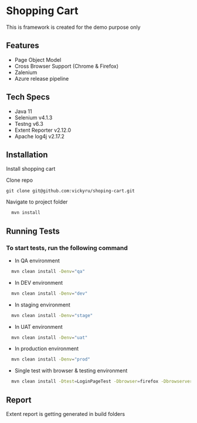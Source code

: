 
# Shopping Cart

This is framework is created for the demo purpose only


## Features

- Page Object Model
- Cross Browser Support (Chrome & Firefox)
- Zalenium
- Azure release pipeline


## Tech Specs
- Java 11
- Selenium v4.1.3
- Testng v6.3
- Extent Reporter v2.12.0
- Apache log4j v2.17.2
## Installation

Install shopping cart

Clone repo
```git
git clone git@github.com:vickyru/shoping-cart.git 
```
Navigate to project folder

```bash
  mvn install
```

## Running Tests

### To start tests, run the following command
- In QA environment

```bash
  mvn clean install -Denv="qa"
```

- In DEV environment

```bash
  mvn clean install -Denv="dev"
```

- In staging environment

```bash
  mvn clean install -Denv="stage"
```
- In UAT environment

```bash
  mvn clean install -Denv="uat"
```

- In production environment

```bash
  mvn clean install -Denv="prod"
```
- Single test with browser & testing environment 

```bash
  mvn clean install -Dtest=LoginPageTest -Dbrowser=firefox -Dbrowserversion=91.10
```

## Report
Extent report is getting generated in build folders